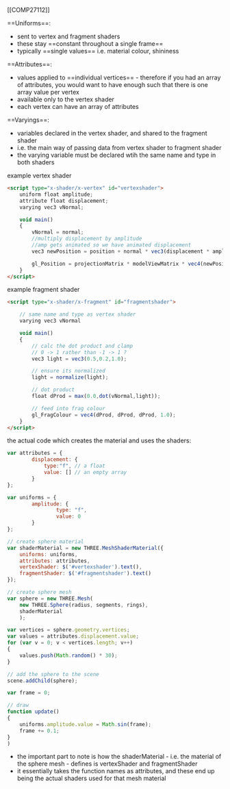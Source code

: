 [[COMP27112]]

==Uniforms==:
- sent to vertex and fragment shaders
- these stay ==constant throughout a single frame==
- typically ==single values== i.e. material colour, shininess

==Attributes==:
- values applied to ==individual vertices== - therefore if you had an array of attributes, you would want to have enough such that there is one array value per vertex
- available only to the vertex shader
- each vertex can have an array of attributes

==Varyings==:
- variables declared in the vertex shader, and shared to the fragment shader
- i.e. the main way of passing data from vertex shader to fragment shader
- the varying variable must be declared wtih the same name and type in both shaders

example vertex shader
```HTML
<script type="x-shader/x-vertex" id="vertexshader">
	uniform float amplitude;
	attribute float displacement;
	varying vec3 vNormal;

	void main() 
	{
		vNormal = normal;
		//multiply displacement by amplitude
		//amp gets animated so we have animated displacement
		vec3 newPosition = position + normal * vec3(displacement * amplitude);

		gl_Position = projectionMatrix * modelViewMatrix * vec4(newPosition,1.0);
	}
</script>
```

example fragment shader
```HTML
<script type="x-shader/x-fragment" id="fragmentshader">

	// same name and type as vertex shader
	varying vec3 vNormal

	void main()
	{
		// calc the dot product and clamp
		// 0 -> 1 rather than -1 -> 1 ?
		vec3 light = vec3(0.5,0.2,1.0);

		// ensure its normalized
		light = normalize(light);

		// dot product
		float dProd = max(0.0,dot(vNormal,light));

		// feed into frag colour
		gl_FragColour = vec4(dProd, dProd, dProd, 1.0);
	}
</script>
```

the actual code which creates the material and uses the shaders:
```JavaScript
var attributes = {
		displacement: {
			type:"f", // a float
			value: [] // an empty array
		}
};

var uniforms = {
		amplitude: {
				type: "f",
				value: 0
		}
};

// create sphere material
var shaderMaterial = new THREE.MeshShaderMaterial({
	uniforms: uniforms,
	attributes: attributes,
	vertexShader: $('#vertexshader').text(),
	fragmentShader: $('#fragmentshader').text()
});

// create sphere mesh
var sphere = new THREE.Mesh(
	new THREE.Sphere(radius, segments, rings),
	shaderMaterial
	);

var vertices = sphere.geometry.vertices;
var values = attributes.displacement.value;
for (var v = 0; v < vertices.length; v++)
{
	values.push(Math.random() * 30);
}

// add the sphere to the scene
scene.addChild(sphere);

var frame = 0;

// draw
function update()
{
	uniforms.amplitude.value = Math.sin(frame);
	frame += 0.1;
}
)

```

- the important part to note is how the shaderMaterial - i.e. the material of the sphere mesh - defines is vertexShader and fragmentShader
- it essentially takes the function names as attributes, and these end up being the actual shaders used for that mesh material